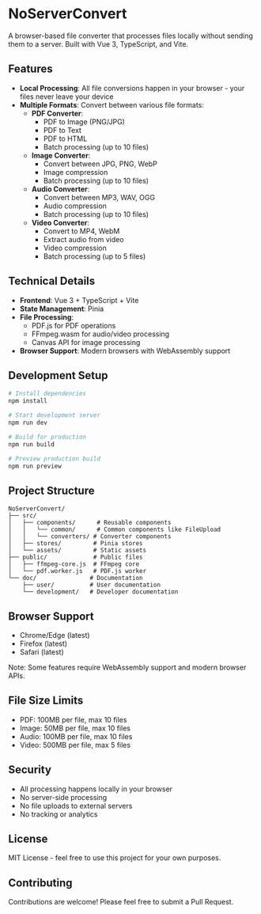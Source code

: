 # NoServerConvert

A browser-based file converter that processes files locally without sending them to a server. Built with Vue 3, TypeScript, and Vite.

## Features

- **Local Processing**: All file conversions happen in your browser - your files never leave your device
- **Multiple Formats**: Convert between various file formats:
  - **PDF Converter**:
    - PDF to Image (PNG/JPG)
    - PDF to Text
    - PDF to HTML
    - Batch processing (up to 10 files)
  - **Image Converter**:
    - Convert between JPG, PNG, WebP
    - Image compression
    - Batch processing (up to 10 files)
  - **Audio Converter**:
    - Convert between MP3, WAV, OGG
    - Audio compression
    - Batch processing (up to 10 files)
  - **Video Converter**:
    - Convert to MP4, WebM
    - Extract audio from video
    - Video compression
    - Batch processing (up to 5 files)

## Technical Details

- **Frontend**: Vue 3 + TypeScript + Vite
- **State Management**: Pinia
- **File Processing**:
  - PDF.js for PDF operations
  - FFmpeg.wasm for audio/video processing
  - Canvas API for image processing
- **Browser Support**: Modern browsers with WebAssembly support

## Development Setup

```bash
# Install dependencies
npm install

# Start development server
npm run dev

# Build for production
npm run build

# Preview production build
npm run preview
```

## Project Structure

```
NoServerConvert/
├── src/
│   ├── components/      # Reusable components
│   │   └── common/      # Common components like FileUpload
│   │   └── converters/ # Converter components
│   ├── stores/         # Pinia stores
│   └── assets/         # Static assets
├── public/             # Public files
│   ├── ffmpeg-core.js  # FFmpeg core
│   └── pdf.worker.js   # PDF.js worker
└── doc/               # Documentation
    ├── user/          # User documentation
    └── development/   # Developer documentation
```

## Browser Support

- Chrome/Edge (latest)
- Firefox (latest)
- Safari (latest)

Note: Some features require WebAssembly support and modern browser APIs.

## File Size Limits

- PDF: 100MB per file, max 10 files
- Image: 50MB per file, max 10 files
- Audio: 100MB per file, max 10 files
- Video: 500MB per file, max 5 files

## Security

- All processing happens locally in your browser
- No server-side processing
- No file uploads to external servers
- No tracking or analytics

## License

MIT License - feel free to use this project for your own purposes.

## Contributing

Contributions are welcome! Please feel free to submit a Pull Request.
